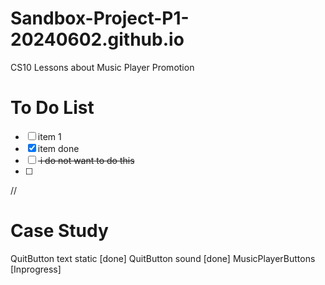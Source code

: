 # Sandbox-Project-P1-20240602.github.io
CS10 Lessons about Music Player Promotion

# To Do List
-[ ] item 1
-[x] item done
-[ ] <del> i do not want to do this
-[ ]
//
# Case Study
QuitButton text static [done]
QuitButton sound [done]
MusicPlayerButtons [Inprogress]

